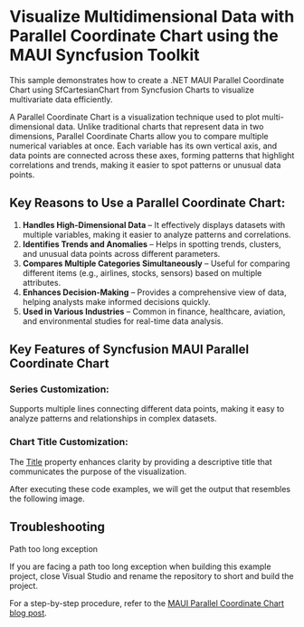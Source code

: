 # Visualize Multidimensional Data with Parallel Coordinate Chart using the MAUI Syncfusion Toolkit

This sample demonstrates how to create a .NET MAUI Parallel Coordinate Chart using SfCartesianChart from Syncfusion Charts to visualize multivariate data efficiently.

A Parallel Coordinate Chart is a visualization technique used to plot multi-dimensional data. Unlike traditional charts that represent data in two dimensions, Parallel Coordinate Charts allow you to compare multiple numerical variables at once. Each variable has its own vertical axis, and data points are connected across these axes, forming patterns that highlight correlations and trends, making it easier to spot patterns or unusual data points.

## Key Reasons to Use a Parallel Coordinate Chart:

1.	**Handles High-Dimensional Data** – It effectively displays datasets with multiple variables, making it easier to analyze patterns and correlations.
2.	**Identifies Trends and Anomalies** – Helps in spotting trends, clusters, and unusual data points across different parameters.
3.	**Compares Multiple Categories Simultaneously** – Useful for comparing different items (e.g., airlines, stocks, sensors) based on multiple attributes.
4.	**Enhances Decision-Making** – Provides a comprehensive view of data, helping analysts make informed decisions quickly.
5.	**Used in Various Industries** – Common in finance, healthcare, aviation, and environmental studies for real-time data analysis.

## Key Features of Syncfusion MAUI Parallel Coordinate Chart

### Series Customization: 
Supports multiple lines connecting different data points, making it easy to analyze patterns and relationships in complex datasets.

### Chart Title Customization: 
The [Title](https://help.syncfusion.com/cr/maui-toolkit/Syncfusion.Maui.Toolkit.Charts.ChartBase.html?tabs=tabid-1%2Ctabid-5%2Ctabid-9%2Ctabid-3%2Ctabid-7#Syncfusion_Maui_Toolkit_Charts_ChartBase_Title) property enhances clarity by providing a descriptive title that communicates the purpose of the visualization.

After executing these code examples, we will get the output that resembles the following image.

## Troubleshooting

Path too long exception

If you are facing a path too long exception when building this example project, close Visual Studio and rename the repository to short and build the project.

For a step-by-step procedure, refer to the [MAUI Parallel Coordinate Chart blog post]().